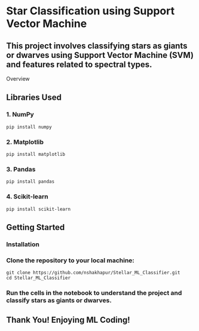 # Star Classification using Support Vector Machine

## This project involves classifying stars as giants or dwarves using Support Vector Machine (SVM) and features related to spectral types.
Overview



## Libraries Used

### 1. NumPy
    pip install numpy

### 2. Matplotlib
    pip install matplotlib
    
### 3. Pandas
    pip install pandas
    
### 4. Scikit-learn
    pip install scikit-learn

## Getting Started
### Installation

### Clone the repository to your local machine:

    git clone https://github.com/nshakhapur/Stellar_ML_Classifier.git
    cd Stellar_ML_Classifier


### Run the cells in the notebook to understand the project and classify stars as giants or dwarves.



## Thank You! Enjoying ML Coding!
